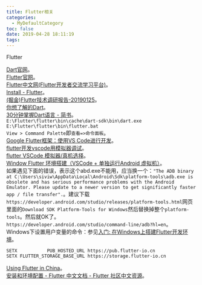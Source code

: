 ```yaml
---
title: Flutter相关
categories:
  - MyDefaultCategory
toc: false
date: 2019-04-28 18:11:19
tags:
---
```

Flutter
<!-- more -->
[Dart官网](https://www.dartlang.org/)。  
[Flutter官网](https://flutter.dev/)。  
[Flutter中文网(Flutter开发者交流学习平台)](https://flutterchina.club/)。  
[Install - Flutter](https://flutter.dev/docs/get-started/install)。  
[(掘金)Flutter技术调研报告-20190125](https://juejin.im/post/5c4e6dc66fb9a049eb3c516a)。  
[你想了解的Dart](https://www.jianshu.com/p/d41952e51120)。  
[30分钟掌握Dart语言 - 简书](https://www.jianshu.com/p/06aebcad0543)。  
`E:\Flutter\flutter\bin\cache\dart-sdk\bin\dart.exe`  
`E:\Flutter\flutter\bin\flutter.bat`  
`View > Command Palette`即`查看=>命令面板`。  
[Google Flutter框架：使用VS Code进行开发](https://www.cnblogs.com/JunXiao/p/10169909.html)。  
[flutter开发vscode用模拟器调试](https://www.cnblogs.com/ckAng/p/10032035.html)。  
[flutter VSCode 模拟器/真机选择](https://www.jianshu.com/p/49f0d6da734d)。  
[Window Flutter 环境搭建（VSCode + 单独运行Android 虚拟机）](https://blog.csdn.net/Baykermr/article/details/83065574)。  
如果遇见下面的错误，表示这个abd.exe不能用，应当换一个：`"The ADB binary at C:\Users\siviw\AppData\Local\Android\Sdk\platform-tools\adb.exe is obsolete and has serious performance problems with the Android Emulator. Please update to a newer version to get significantly faster app / file transfer".`。建议下载`https://developer.android.com/studio/releases/platform-tools.html`网页里面的`Download SDK Platform-Tools for Windows`然后替换掉整个`platform-tools`。然后就OK了。  
`https://developer.android.com/studio/command-line/adb?hl=en`。  
Windows下设置用户变量的命令：参见[入门: 在Windows上搭建Flutter开发环境](https://flutterchina.club/setup-windows/)。
```
SETX           PUB_HOSTED_URL https://pub.flutter-io.cn
SETX FLUTTER_STORAGE_BASE_URL https://storage.flutter-io.cn
```
[Using Flutter in China](https://flutter.dev/community/china)。  
[安装和环境配置 - Flutter 中文文档 - Flutter 社区中文资源](https://flutter-io.cn/docs/get-started/install)。  
